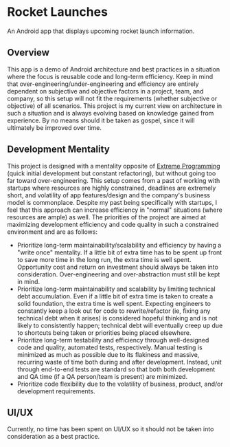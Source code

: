 # Rocket Launches
An Android app that displays upcoming rocket launch information.

## Overview
This app is a demo of Android architecture and best practices in a situation where the focus is reusable code and long-term
efficiency. Keep in mind that over-engineering/under-engineering and efficiency are entirely dependent on subjective
and objective factors in a project, team, and company, so this setup will not fit the requirements (whether subjective or
objective) of all scenarios. This project is my current view on architecture in such a situation and is always evolving based on 
knowledge gained from experience. By no means should it be taken as gospel, since it will ultimately be improved over time.

## Development Mentality
This project is designed with a mentality opposite of [Extreme Programming](https://en.wikipedia.org/wiki/Extreme_programming) 
(quick initial development but constant refactoring), but without going too far toward over-engineering. This setup comes from a
past of working with startups where resources are highly constrained, deadlines are extremely short, and volatility of app 
features/design and the company's business model is commonplace. Despite my past being specifically with startups, I feel
that this approach can increase efficiency in "normal" situations (where resources are ample) as well. The priorities of the 
project are aimed at maximizing development efficiency and code quality in such a constrained environment and are as follows:
* Prioritize long-term maintainability/scalability and efficiency by having a "write once" mentality. If a little bit of extra 
time has to be spent up front to save more time in the long run, the extra time is well spent. Opportunity cost and return on 
investment should always be taken into consideration. Over-engineering and over-abstraction must still be kept in mind.
* Prioritize long-term maintainability and scalability by limiting technical debt accumulation. Even if a little bit of extra time
is taken to create a solid foundation, the extra time is well spent. Expecting engineers to constantly keep a look out for code to 
rewrite/refactor (ie, fixing any technical debt when it arises) is considered hopeful thinking and is not likely to consistently 
happen; technical debt will eventually creep up due to shortcuts being taken or priorities being placed elsewhere.
* Prioritize long-term testability and efficiency through well-designed code and quality, automated tests, respectively. Manual testing is 
minimized as much as possible due to its flakiness and massive, recurring waste of time both during and after development. Instead,
unit through end-to-end tests are standard so that both both development and QA time (if a QA person/team is present) are 
minimized.
* Prioritize code flexibility due to the volatility of business, product, and/or development requirements.

## UI/UX
Currently, no time has been spent on UI/UX so it should not be taken into consideration as a best practice.

